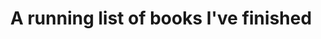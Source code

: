 ---
layout: wikibook
title: A running list of books I've finished
books:
 - title: Tears of the Trufflepig
   author: Fernando A. Flores
   link: https://www.amazon.com/Tears-Trufflepig-Novel-Fernando-Flores/dp/0374538336
   date_finished: 01/09/20
   notes: A wonderful book. Like an absurdist Cormac McCarthy x Kurt Vonnegut mashup. Lyrical descriptions, wonderful characters and a wild imagination. Highly recommended.
 - title: A Winter’s Promise
   author: Christelle Dabos
   link: https://www.amazon.com/Winters-Promise-Mirror-Visitor-Quartet-ebook/dp/B07B8WK17G
   date_finished: 12/30/19
   notes: There are moments when the lavish fantasy world and the magic contained in it sucked me in - but ultimately the character development and plot just didn't hang together to keep me reading. Good escapist reading but there are better fantasy worlds to lose yourself in than this one.
 - title: Less
   author: Andrew Sean Greer
   link: https://www.amazon.com/Less-Winner-Pulitzer-Prize-Novel/dp/0316316121
   date_finished: 12/20/19
   notes: A truly delightful novel - with hints of PG Wodehouse. This book really sucked me in with magical lush writing and a great wry tone. Definitely recommended.
 - title: Infinite Detail
   author: Tim Maughan
   link: https://www.amazon.com/Infinite-Detail-Novel-Tim-Maughan/dp/0374175411
   date_finished: 12/1/19
   notes: A fun quick read. There's some good language and some nice world-setting but I wish some of the characters had been more fully developed and I wish the central idea had been stronger. The ending kind of fizzles out and there could have been room for so much more here.. Good for a little lightweight-dytopia though.
 - title: Dead Astronauts
   author: Jeff VanderMeer
   link: https://www.amazon.com/Dead-Astronauts-Novel-Jeff-VanderMeer/dp/0374276803
   date_finished: 11/15/19
   notes: I think perhaps I made a mistake. I didn't realize until after I'd read it that it was part of the Borne series. Maybe that would have been useful because this book made zero sense. Like a William Burroughs book it was somehow interesting and riveting at times despite literally making no sense. Did I mention it makes no sense? The first section with the three astronauts was the most compelling..... Maybe I should read the other Borne books and it'll make more sense? But I doubt it.
 - title: The Nix
   author: Nathan Hill
   link: https://www.amazon.com/Nix-Nathan-Hill/dp/1101970340
   date_finished: 10/28/19
   notes: Abandoned 500 pages in. I tried to keep going but just couldn't. A Very Bad Book. Highly un-recommended. <a href='https://www.currentaffairs.org/2017/09/how-novelty-ruined-the-novel'>This is a good takedown</a>. So many characters are badly written sexually frustrated males and it's just all round a bad book. Couple sentences worth savoring but.. ugh.
 - title: A Gentleman in Moscow
   author: Amor Towles
   link: https://www.amazon.com/Gentleman-Moscow-Novel-Amor-Towles-ebook/dp/B01COJUEZ0
   date_finished: 10/03/19
   notes: Amor is a wonderful writer with so many lyrical touches, flourishes and turns of phrase. The feel of the book of politics, culture and acting in the proper way is great. Without posting spoilers there's a few themes in the book that make me feel like the book was written by a man - that some of the more emotionally rich moments are skipped over... But overall highly recommended as a fun, engaging and lyrical book.
 - title: Tempo - timing, tactics and strategy in narrative-driven decision-making 
   author: Venkatesh Rao
   link: https://www.amazon.com/Tempo-tactics-strategy-narrative-driven-decision-making-ebook/dp/B0069CHSLW
   date_finished: 09/09/19
   notes: I really should have read this years ago but I really enjoyed this piece. The core ideas around tempo of interactions, narrative time and that the kitchen is the best way to think about time will all stick with me for a while. Recommended.
 - title: Conversation -  How Talk Can Change Our Lives
   author: Theodore Zeldin
   link: https://www.amazon.com/Conversation-How-Talk-Change-Lives/dp/1587680009
   date_finished: 09/04/19
   notes: A delightful little book that was a gift from my friend Brian. A little meditation on conversations, how important they are and some of the explicit and implicit ways they can go wrong. At first I thought this was going to offer solutions and ideas but mostly it just offers poetry and provocations. I think it'll stick with me for a long time though - and the art from the author scattered through the book makes a lovely little object. Thanks Brian!
 - title: Recursion
   author: Blake Crouch
   link: https://www.amazon.com/Recursion-Novel-Blake-Crouch-ebook/dp/B07HDSHP7N
   date_finished: 9/3/19
   notes: A fast-paced, high-action read. A fun time-travel romp with some great characters. Ultimately I thought the premise was smart and the writing handled it well but the whole novel felt a little shallow. There were some really meaty ideas about identity and family wrapped up here that kind of got sidelined for the sake of the technology-driven plot and I thought that was a shame. Fun read though.
 - title: Way Station
   author: Clifford D. Simak
   link: https://www.amazon.com/Way-Station-Clifford-D-Simak-ebook/dp/B00YO78RRS
   date_finished: 8/25/19
   notes: Lovely vintage sci-fi recommended by Chris Butler. There's aliens, teleporting and... magic? But nothing flashy happens - it's an incredibly human story. This is a really thoughtful and fresh story. Highly recommended.
 - title: Idiots First
   author: Bernard Malamud
   link: https://www.amazon.com/Idiots-First-Bernard-Malamud/dp/0374174202
   date_finished: 8/15/19
   notes: The opening line of Idiot's First is a masterpiece. 'The thin ticking of the tin clock stopped'. Loved a few of the other stories but some were definitely forgettable. I'd recommend dipping your toe in and at the very least reading the title story Idiots First.
 - title: The Scar
   author: China Miéville
   link: https://www.amazon.com/Scar-China-Mi%C3%A9ville/dp/0345460014
   date_finished: 08/06/19
   notes: Ah what delicious sludgy, dark, human texture. China Miéville's descriptive language and world building is unparalleled. This is book two (after reading Perdido Street Station last year). These books are long and luxurious so perhaps not the best entry point if you're new to his writing but if you like this kind of thing there's nothing better. My only quarrel with this book was the ending... It felt somewhat unsatisfying, or rather unfinished - where a typical book resolves this felt like the open sea was still in front of you? But it's a very minor comment as mostly the strength of this book was that every page told a lifetime of texture. Definitely going to read book three of this trilogy after a break.
 - title: Last Night
   author: James Salter
   link: https://www.amazon.com/Last-Night-Stories-James-Salter/dp/1400078415
   date_finished: 07/14/19
   notes: After reading All That Is I had to wash my palette and get back to some of his delicious writing. This was much more in line with Light Years and contained some lovely moments. None of the short stories will linger with me too long but it's a short read and I'd recommend it.
 - title: Emissaries Guide to Worlding
   author: Ian Cheng
   link: https://serpentine-galleries.myshopify.com/products/coming-soon-ian-cheng-emissaries-guide-to-worlding
   notes: The core idea of the masks - the cartoonist, the director, the hacker and the emissary - is wonderful and a new lens to look at the world through, so overall I'd recommend the book. But there was also an incredible over-indulgence from the author to live inside his own worlds (which feels very finite game like, not infinite game like). And the lack of people anywhere in his worlds is also problematic. That said - the book as an object is beautiful and wonderfully designed.
   date_finished: 7/8/19
   image: https://cdn.shopify.com/s/files/1/2113/7453/products/Cover_-_FINAL_002_1024x.jpg?v=1524225901
 - title: The Prisoner
   author: Thomas M. Disch
   link: https://www.amazon.com/Prisoner-Novel-Thomas-M-Disch/dp/014311722X
   notes: I really enjoyed this - a delightfully British story of being trapped, like a combination of Kafka and PG Wodehouse. The plot derailed itself in a few places and there was a whole Shakespere reference that kind of went over my head but the writing was wonderful. Recommended.
   date_finished: 7/7/19
 - title: Oval
   author: Elvia Wilk
   link: https://www.amazon.com/Oval-Novel-Elvia-Wilk/dp/1593764057
   date_finished: 6/24/19
   notes: I really loved this. Distinctive, fresh writing that captures so much of the present weirdness in society while also somehow feeling timeless. The middle third dragged slightly for me but the descent into ecological weird towards the end is just wonderful and reminds me of the Annihiliation series by Jeff Vandermeer. Oh and the whole book centers on this premise of artists becoming 'consultants' which is magnificent. Recommended. Verdict- 👍🌲
 - title: All That Is
   author: James Salter
   link: https://www.amazon.com/dp/B007WKFMGS
   date_finished: 06/09/2019
   notes: A wildly disappointing read. Not that it was so bad but that having recently read Light Years I was expecting so much more. There were moments of brilliance in the writing and some of the scenes will linger with me overall the book didn't really make me feel anything. Definitely read Light Years instead.
 - title: Borderless
   author: Eliot Peper
   link: https://www.amazon.com/dp/B07BM7F9SF
   date_finished: 5/20/2019
   notes: Book two of the Analog series. Overall I connected less with the main character in this one but connected more with the overall premise which is very thought provoking. It feels today that we are actively living through the end (or at least a phase transition) of sovereignty. Compelling and a quick read.
 - title: Bandwidth
   author: Eliot Peper
   link: https://www.amazon.com/dp/B075CLV95J/
   date_finished: 5/13/2019
   notes: I completely devoured this book. The characters and pace keeps it flowing but the ideas will stick with me - it's grounded in a very near future and the concepts are well thought through. Excited to keep diving into Borderless next.
 - title: The Gone Away World
   author: Nick Harkaway
   link: https://www.amazon.com/dp/B001EL6R9W/
   date_finished: 5/07/2019
   notes: A majestic feat of imagination - whirlwind story of a gong-fu epic in a world gone mad. Definitely feels like it needed better editing or structuring and was about 100 pages too long but the strength of imagination and grasp of poetry really captivated me. Picked this up off the street on the way home from kung-fu training (approriate!). I'll be reading more of his work.
 - title: Light Years
   author: James Salter
   link: https://www.amazon.com/dp/B004G8PIOA/
   date_finished: 4/12/2019
   notes: This book completely destroyed me. The writing is dense and poetic like almost no one I've ever read. Did you know glass is a liquid and slowly 'flows'? This book operates on a time horizon and 'flows' through lives in a deeply transformative way. Found via <a href='https://www.gyford.com/phil/writing/2019/02/15/light-years-james-salter/'>Phil Gyford</a>
 - title: Delirious New York
   author: Rem Koolaas
   link: https://www.amazon.com/dp/B00JYVYUUW/
   date_finished: 3/18/2019
   notes: It's architecture writing but lyrical, magical and opinionated. A tour de force through New York's history with tons of interesting characters, ideas, explorations and more. Ideas include congestion as an organizing principle of the city, and every block being an archipelago. Wonderful and highly recommended.
 - title: Tomorrow In The Battle Think On Me
   author: Javier Marias
   link: https://www.amazon.com/dp/0307950751 
   date_finished: 2/17/2019
   notes: Abandoned. I think somewhere in this book is buried a wonderful treasure. The looping self-aware story is fundamentally interesting and new but the language that wraps around it chokes it to death. Abandoned about half way through.
 - title: Summerland
   author: Hannu Rajaniemi
   link: https://www.amazon.com/dp/B0756K1Q8D/
   date_finished: 1/21/2019
   notes: A wonderful original work - full of interesting characters. Ghosts! Spys! Old London! Really enjoyed this and tore through it super fast.
 - title: Finite & Infinite Games
   author: James Carse
   link: https://www.amazon.com/dp/B004W3FM4A/
   date_finished: 1/10/2019
   notes: Great unique book, wonderful analogy to finite and infinite writing....
 - title: The Power
   author: Naomi Alderman
   link: https://www.amazon.com/dp/B01N0Z1EY0
   date_finished: 12/30/2018
   notes: Provocative premise but I felt it squandered an opportunity at a deeper political and/or emotional exploration of what would happen if teenage girls gained a new incredible power. Somehow it resorted to.... fucking and fighting?
 - title: Perdido Street Station
   author: China Mieville
   link: https://www.amazon.com/dp/B000FBFO8C/
   date_finished: 12/01/2018
   notes: A staggering, creative, filthy, engrossing tour through a world with such magical and rich depths. No one can build worlds like China.
 - title: Satin Island
   author: Tom McCarthy
   link: https://www.amazon.com/dp/B00MZWA678/
   date_finished: 03/21/2018
   notes: William Gibson meets Kafka. A corporate strategy consultant / ethnographer ponders the meaning of life and searches for the Great Report.
 - title: The Dark Dark
   author: Samantha Hunt
   link: https://www.amazon.com/dp/B01N0TDSVM/
   date_finished: 02/15/2018
   notes: Tender, oozing, lyrical, dark, DARK stories of being human. Did I mention they are dark? What writing though! What imagination!
pinned: true
---